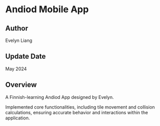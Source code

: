 # Andiod Mobile App



## Author

Evelyn Liang

## Update Date
May 2024


## Overview

A Finnish-learning Andiod App designed by Evelyn. 

Implemented core functionalities, including tile movement and collision calculations, ensuring accurate behavior and interactions within the application.



